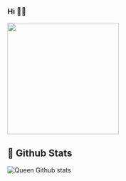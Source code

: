 ### Hi 👋👋

<img align='centre' src='https://media1.tenor.com/images/73c30c771d758437b67f727452b73f4e/tenor.gif' width='250"'>



##  👑 **Github Stats**
![Queen Github stats](https://github-readme-stats.vercel.app/api?username=TheAyeshu&show_icons=true&theme=tokyonight)
